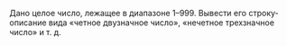  Дано целое число, лежащее в диапазоне 1–999. Вывести его строку-
 описание вида «четное двузначное число», «нечетное трехзначное число»
 и т. д.
